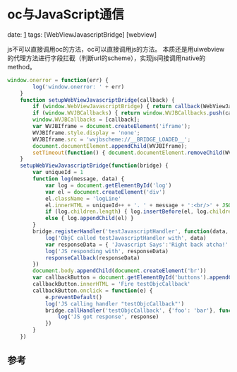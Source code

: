# oc与JavaScript通信
date: [1]
tags: [WebViewJavascriptBridge] [webview]

js不可以直接调用oc的方法，oc可以直接调用js的方法。
本质还是用uiwebview的代理方法进行字段拦截（判断url的scheme），实现js间接调用native的method。

```JavaScript
window.onerror = function(err) {
		log('window.onerror: ' + err)
	}
    function setupWebViewJavascriptBridge(callback) {
        if (window.WebViewJavascriptBridge) { return callback(WebViewJavascriptBridge); }
        if (window.WVJBCallbacks) { return window.WVJBCallbacks.push(callback); }
        window.WVJBCallbacks = [callback];
        var WVJBIframe = document.createElement('iframe');
        WVJBIframe.style.display = 'none';
        WVJBIframe.src = 'wvjbscheme://__BRIDGE_LOADED__';
        document.documentElement.appendChild(WVJBIframe);
        setTimeout(function() { document.documentElement.removeChild(WVJBIframe) }, 0)
    }
    setupWebViewJavascriptBridge(function(bridge) {
		var uniqueId = 1
		function log(message, data) {
			var log = document.getElementById('log')
			var el = document.createElement('div')
			el.className = 'logLine'
			el.innerHTML = uniqueId++ + '. ' + message + ':<br/>' + JSON.stringify(data)
			if (log.children.length) { log.insertBefore(el, log.children[0]) }
			else { log.appendChild(el) }
		}
		bridge.registerHandler('testJavascriptHandler', function(data, responseCallback) {
			log('ObjC called testJavascriptHandler with', data)
			var responseData = { 'Javascript Says':'Right back atcha!' }
			log('JS responding with', responseData)
			responseCallback(responseData)
		})
		document.body.appendChild(document.createElement('br'))
		var callbackButton = document.getElementById('buttons').appendChild(document.createElement('button'))
		callbackButton.innerHTML = 'Fire testObjcCallback'
		callbackButton.onclick = function(e) {
			e.preventDefault()
			log('JS calling handler "testObjcCallback"')
			bridge.callHandler('testObjcCallback', {'foo': 'bar'}, function(response) {//responseCallback
				log('JS got response', response)
			})
		}
	})
```


## 参考

[1]:https://github.com/marcuswestin/WebViewJavascriptBridge "WebViewJavascriptBridge官方"
[2]:http://blog.csdn.net/folish_audi/article/details/44591733 "WebViewJavascriptBridge 原理分析"
[3]:http://www.jianshu.com/p/8bd6aeb719ff "WebViewJavascriptBridge机制解析"

